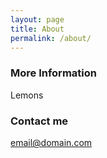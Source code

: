 ```yaml
---
layout: page
title: About
permalink: /about/
---
```


### More Information

Lemons 

### Contact me

[email@domain.com](mailto:email@domain.com)
